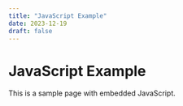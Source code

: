 ```yaml
---
title: "JavaScript Example"
date: 2023-12-19
draft: false
---
```


# JavaScript Example

This is a sample page with embedded JavaScript.

<script src="/js/date.js"></script>